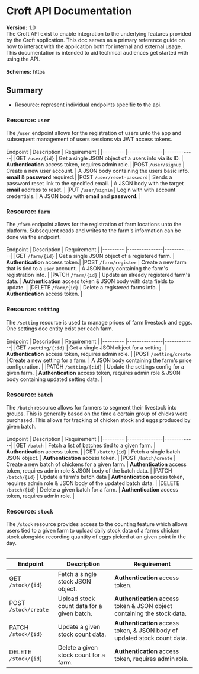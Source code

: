 # Croft API Documentation
**Version:** 1.0 <br>
The Croft API exist to enable integration to the underlying features provided by the Croft application. This doc serves as a primary reference guide on how to interact with the application both for internal and external usage. <br>
This documentation is intended to aid technical audiences get started with using the API. <br> <br>
**Schemes:** https <br>

## Summary
- Resource: represent individual endpoints specific to the api.
### Resource: `user` <br>
The `/user` endpoint allows for the registration of users unto the app and subsequent management of users sessions via JWT access tokens. <br> <br>
Endpoint   | Description   | Requirement |
|--------- |---------------|-------------| 
|GET `/user/{id}`	       | Get a single JSON object of a users info via its ID.  | **Authentication** access token, requires admin role.|
|POST `/user/signup`       | Create a new user account.    | A JSON body containing the users basic info. **email** & **password** required.|
|POST `/user/reset-password` | Sends a password reset link to the specified email. | A JSON body with the target **email** address to reset. |
|PUT `/user/signin` | Login with with account credentials. | A JSON body with **email** and **password**. |

### Resource: `farm` <br>
The `/farm` endpoint allows for the registration of farm locations unto the platform. Subsequent reads and writes to the farm's information can be done via the endpoint. <br> <br>
Endpoint   | Description   | Requirement |
|--------- |---------------|-------------| 
|GET `/farm/{id}`	       | Get a single JSON object of a registered farm. | **Authentication** access token.|
|POST `/farm/register`       | Create a new farm that is tied to a `user` account. | A JSON body containing the farm's registration info. |
|PATCH `/farm/{id}` | Update an already registered farm's data. | **Authentication** access token & JSON body with data fields to update. |
|DELETE `/farm/{id}` | Delete a registered farms info. | **Authentication** access token. |

### Resource: `setting` <br>
The `/setting` resource is used to manage prices of farm livestock and eggs. One settings doc entity exist per each farm. <br> <br>
Endpoint   | Description   | Requirement |
|--------- |---------------|-------------| 
|GET `/setting/{:id}`	   | Get a single JSON object for a setting. | **Authentication** access token, requires admin role. |
|POST `/setting/create`   | Create a new setting for a farm.  | A JSON body containing the farm's price configuration. |
|PATCH `/setting/{:id}` | Update the settings config for a given farm. | **Authentication** access token, requires admin role & JSON body containing updated setting data. |

### Resource: `batch`
The `/batch` resource allows for farmers to segment their livestock into groups. This is generally based on the time a certain group of chicks were purchased. This allows for tracking of chicken stock and eggs produced by given batch. <br> <br>
Endpoint   | Description   | Requirement |
|--------- |---------------|-------------| 
|GET `/batch`	   | Fetch a list of batches tied to a given farm. | **Authentication** access token. |
|GET `/batch/{id}`   | Fetch a single batch JSON object.  | **Authentication** access token. |
|POST `/batch/create` | Create a new batch of chickens for a given farm. | **Authentication** access token, requires admin role & JSON body of the batch data. |
|PATCH `/batch/{id}` | Update a farm's batch data | **Authentication** access token, requires admin role & JSON body of the updated batch data. |
|DELETE `/batch/{id}` | Delete a given batch for a farm. | **Authentication** access token, requires admin role. |

### Resource: `stock`
The `/stock` resource provides access to the counting feature which allows users tied to a given farm to upload daily stock data of a farms chicken stock alongside recording quantity of eggs picked at an given point in the day. <br> <br>

Endpoint   | Description   | Requirement |
|--------- |---------------|-------------| 
|GET `/stock/{id}`	   | Fetch a single stock JSON object. | **Authentication** access token. |
|POST `/stock/create`   | Upload stock count data for a given batch. | **Authentication** access token & JSON object containing the stock data. |
|PATCH `/stock/{id}` | Update a given stock count data. | **Authentication** access token, & JSON body of updated stock count data. |
|DELETE `/stock/{id}` | Delete a given stock count for a farm. | **Authentication** access token, requires admin role. |
